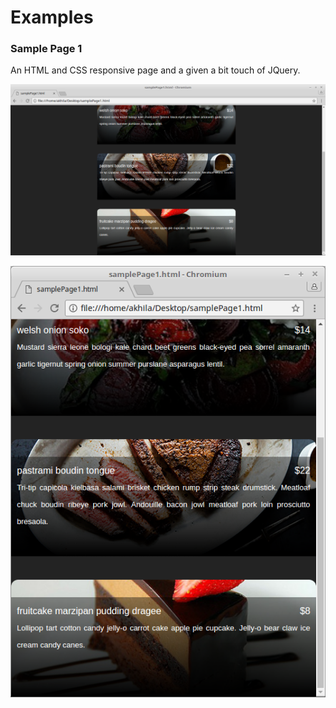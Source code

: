 # Examples

### Sample Page 1

An HTML and CSS responsive page and a given a bit touch of JQuery. 

![200 X 600](https://github.com/Achchu/Examples/blob/master/images/image1.png)

![200 X 400](https://github.com/Achchu/Examples/blob/master/images/image2.png)
